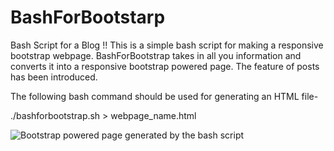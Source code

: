 # BashForBootstarp
Bash Script for a Blog !!
This is a simple bash script for making a responsive bootstrap webpage.
BashForBootstrap takes in all you information and converts it into a responsive bootstrap powered page.
The feature of posts has been introduced.

The following bash command should be used for generating an HTML file-

./bashforbootstrap.sh > webpage_name.html

![Bootstrap powered page generated by the bash script ](http://s16.postimg.org/s9ew3ju05/bashforbootstrap.png "bob")

